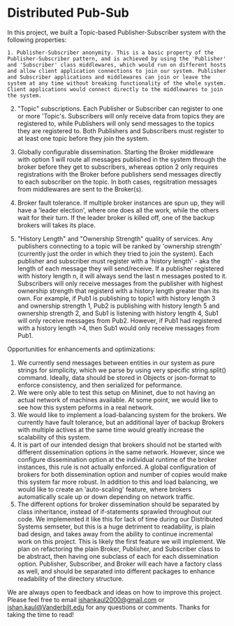 # Distributed Pub-Sub

In this project, we built a Topic-based Publisher-Subscriber system with the following properties:

	1. Publisher-Subscriber anonymity. This is a basic property of the Publisher-Subscriber pattern, and is achieved by using the 'Publisher' and 'Subscriber' class middlewares, which would run on different hosts and allow client application connections to join our system. Publisher and Subscriber applications and middlewares can join or leave the system at any time without breaking functionality of the whole system. Client applications would connect directly to the middlewares to join the system.
	
  2. "Topic" subscriptions. Each Publisher or Subscriber can register to one or more 'Topic's. Subscribers will only receive data from topics they are registered to, while Publishers will only send messages to the topics they are registered to. Both Publishers and Subscribers must register to at least one topic before they join the system.
  
  3. Globally configurable dissemination. Starting the Broker middleware with option 1 will route all messages published in the system through the broker before they get to subscribers, whereas option 2 only requires registrations with the Broker before publishers send messages directly to each subscriber on the topic. In both cases, regsitration messages from middlewares are sent to the Broker(s).

  4. Broker fault tolerance. If multiple broker instances are spun up, they will have a 'leader election', where one does all the work, while the others wait for their turn. If the leader broker is killed off, one of the backup brokers will takes its place.

  5. "History Length" and "Ownership Strength" quality of services. Any publishers connecting to a topic will be ranked by 'ownership strength' (currently just the order in which they tried to join the system). Each publisher and subscriber must register with a 'history length' - aka the length of each message they will send/receive. If a publisher registered with history length n, it will always send the last n messages posted to it. Subscribers will only receive messages from the publisher with highest ownership strength that registerd with a history length greater than its own. For example, if Pub1 is publishing to topic1 with history length 3 and ownership strength 1, Pub2 is publishing with history length 5 and ownership strength 2, and Sub1 is listening with history length 4, Sub1 will only receive messages from Pub2. However, if Pub1 had registered with a history length >4, then Sub1 would only receive messages from Pub1.

Opportunities for enhancements and optimizations:
  1. We currently send messages between entities in our system as pure strings for simplicity, which we parse by using very specific string.split() command. Ideally, data should be stored in Objects or json-format to enforce consistency, and then serialized for peformance.
  2. We were only able to test this setup on Mininet, due to not having an actual network of machines available. At some point, we would like to see how this system peforms in a real network.
  3. We would like to implement a load-balancing system for the brokers. We currently have fault tolerance, but an additional layer of backup Brokers with multiple actives at the same time would greatly increase the scalability of this system. 
  4. It is part of our intended design that brokers should not be started with different dissemination options in the same network. However, since we configure dissemination option at the individual runtime of the broker instances, this rule is not actually enforced. A global configuration of brokers for both dissemination option and number of copies would make this system far more robust. In addition to this and load balancing, we would like to create an 'auto-scaling' feature, where brokers automatically scale up or down depending on network traffic.
  5. The different options for broker dissemination should be separated by class inheritance, instead of if-statements sprawled throughout our code. We implemented it like this for lack of time during our Distributed Systems semseter, but this is a huge detriment to readability, is plain bad design, and takes away from the ability to continue incremental work on this project. This is likely the first feature we will implement. We plan on refactoring the plain Broker, Publisher, and Subscriber class to be abstract, then having one subclass of each for each dissemination option. Publisher, Subscriber, and Broker will each have a factory class as well, and should be separated into different packages to enhance readability of the directory structure.

We are always open to feedback and ideas on how to improve this project. Please feel free to email ishankaul2000@gmail.com or ishan.kaul@Vanderbilt.edu for any questions or comments. Thanks for taking the time to read!
